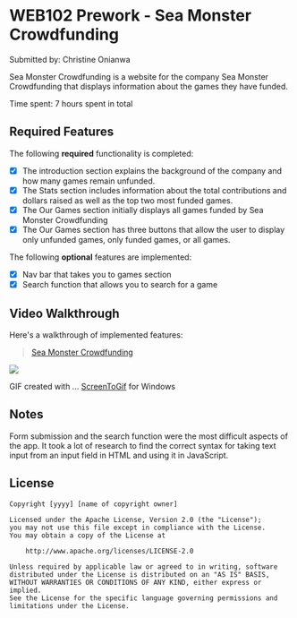 # WEB102 Prework - Sea Monster Crowdfunding

Submitted by: Christine Onianwa

Sea Monster Crowdfunding is a website for the company Sea Monster Crowdfunding that displays information about the games they have funded.

Time spent: 7 hours spent in total

## Required Features

The following **required** functionality is completed:

* [X] The introduction section explains the background of the company and how many games remain unfunded.
* [X] The Stats section includes information about the total contributions and dollars raised as well as the top two most funded games.
* [X] The Our Games section initially displays all games funded by Sea Monster Crowdfunding
* [X] The Our Games section has three buttons that allow the user to display only unfunded games, only funded games, or all games.

The following **optional** features are implemented:

* [X] Nav bar that takes you to games section
* [X] Search function that allows you to search for a game

## Video Walkthrough

Here's a walkthrough of implemented features:
<blockquote class="imgur-embed-pub" lang="en" data-id="a/uwzanjR"  ><a href="//imgur.com/a/uwzanjR">Sea Monster Crowdfunding</a></blockquote><script async src="//s.imgur.com/min/embed.js" charset="utf-8"></script>

<img src="assets\seaMonster.gif"/>

<!-- Replace this with whatever GIF tool you used! -->
GIF created with ...  [ScreenToGif](https://www.screentogif.com/) for Windows

## Notes

Form submission and the search function were the most difficult aspects of the app. It took a lot of research to find the correct syntax for taking text input from an input field in HTML and using it in JavaScript.

## License

    Copyright [yyyy] [name of copyright owner]

    Licensed under the Apache License, Version 2.0 (the "License");
    you may not use this file except in compliance with the License.
    You may obtain a copy of the License at

        http://www.apache.org/licenses/LICENSE-2.0

    Unless required by applicable law or agreed to in writing, software
    distributed under the License is distributed on an "AS IS" BASIS,
    WITHOUT WARRANTIES OR CONDITIONS OF ANY KIND, either express or implied.
    See the License for the specific language governing permissions and
    limitations under the License.
